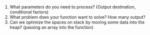 1. What parameters do you need to process? (Output destination, conditional factors)
2. What problem does your function want to solve? How many output? 
3. Can we optimize the spaces on stack by moving some data into the heap? (passing an array into the function)
